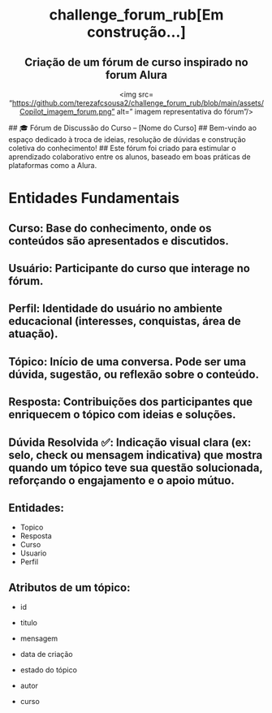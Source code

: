
<div align="center">

# challenge_forum_rub[Em construção...]
## Criação de um fórum de curso inspirado no forum Alura
<img src= “https://github.com/terezafcsousa2/challenge_forum_rub/blob/main/assets/Copilot_imagem_forum.png” alt=” imagem representativa do fórum”/>
</div>
## 🎓 Fórum de Discussão do Curso – [Nome do Curso]
## Bem-vindo ao espaço dedicado à troca de ideias, resolução de dúvidas e construção coletiva do conhecimento! 
## Este fórum foi criado para estimular o aprendizado colaborativo entre os alunos, baseado em boas práticas de plataformas como a Alura.

# Entidades Fundamentais
## Curso: Base do conhecimento, onde os conteúdos são apresentados e discutidos.

## Usuário: Participante do curso que interage no fórum.
## Perfil: Identidade do usuário no ambiente educacional (interesses, conquistas, área de atuação).

## Tópico: Início de uma conversa. Pode ser uma dúvida, sugestão, ou reflexão sobre o conteúdo.

## Resposta: Contribuições dos participantes que enriquecem o tópico com ideias e soluções.

## Dúvida Resolvida ✅: Indicação visual clara (ex: selo, check ou mensagem indicativa) que mostra quando um tópico teve sua questão solucionada, reforçando o engajamento e o apoio mútuo.

## Entidades:
* Topico
* Resposta
* Curso
* Usuario
* Perfil
  
## Atributos de um tópico:

* id

* titulo

* mensagem

* data de criação

* estado do tópico

* autor

* curso
  

